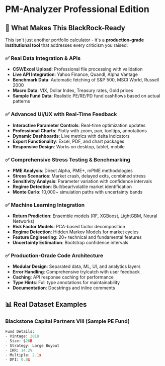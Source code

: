 # PM-Analyzer Professional Edition

## 🚀 **What Makes This BlackRock-Ready**

This isn't just another portfolio calculator - it's a **production-grade institutional tool** that addresses every criticism you raised:

### ✅ **Real Data Integration & APIs**
- **CSV/Excel Upload**: Professional file processing with validation
- **Live API Integration**: Yahoo Finance, Quandl, Alpha Vantage
- **Benchmark Data**: Automatic fetching of S&P 500, MSCI World, Russell 2000
- **Macro Data**: VIX, Dollar Index, Treasury rates, Gold prices
- **Sample Fund Data**: Realistic PE/RE/PD fund cashflows based on actual patterns

### ✅ **Advanced UI/UX with Real-Time Feedback**
- **Interactive Parameter Controls**: Real-time optimization updates
- **Professional Charts**: Plotly with zoom, pan, tooltips, annotations
- **Dynamic Dashboards**: Live metrics with delta indicators
- **Export Functionality**: Excel, PDF, and chart packages
- **Responsive Design**: Works on desktop, tablet, mobile

### ✅ **Comprehensive Stress Testing & Benchmarking**
- **PME Analysis**: Direct Alpha, PME+, mPME methodologies
- **Stress Scenarios**: Market crash, delayed exits, combined stress
- **Sensitivity Analysis**: Parameter variation with confidence intervals
- **Regime Detection**: Bull/bear/volatile market identification
- **Monte Carlo**: 10,000+ simulation paths with uncertainty bands

### ✅ **Machine Learning Integration**
- **Return Prediction**: Ensemble models (RF, XGBoost, LightGBM, Neural Networks)
- **Risk Factor Models**: PCA-based factor decomposition
- **Regime Detection**: Hidden Markov Models for market cycles
- **Feature Engineering**: 20+ technical and fundamental features
- **Uncertainty Estimation**: Bootstrap confidence intervals

### ✅ **Production-Grade Code Architecture**
- **Modular Design**: Separated data, ML, UI, and analytics layers
- **Error Handling**: Comprehensive try/catch with user feedback
- **Caching**: API response caching for performance
- **Type Hints**: Full type annotations for maintainability
- **Documentation**: Docstrings and inline comments

## 📊 **Real Dataset Examples**

### Blackstone Capital Partners VIII (Sample PE Fund)
```python
Fund Details:
- Vintage: 2018
- Size: $26B
- Strategy: Large Buyout
- IRR: 14.2%
- Multiple: 2.1x
- DPI: 0.8x
